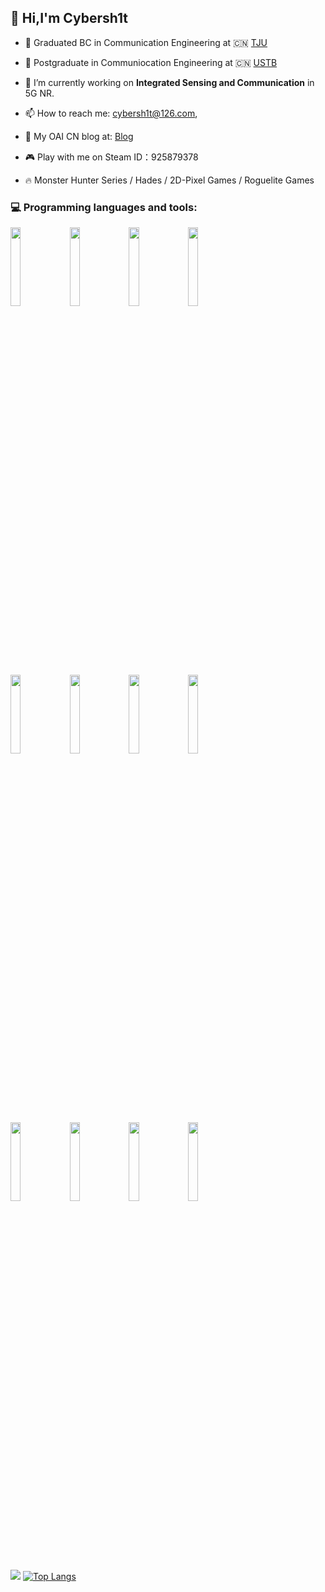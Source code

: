 ## 👋 Hi,I'm Cybersh1t



- 👋 Graduated BC in Communication Engineering at 🇨🇳 [TJU](http://www.tju.edu.cn/)

- 🫠 Postgraduate in Communiocation Engineering at 🇨🇳 [USTB](https://www.ustb.edu.cn/)

- 🔭 I’m currently working on **Integrated Sensing and Communication** in 5G NR.

- 📫 How to reach me: cybersh1t@126.com,
  
- 💬 My OAI CN blog at: [Blog](https://cybercolyce.cn/)
  
- 🎮 Play with me on Steam ID：925879378

- 🔥 Monster Hunter Series / Hades / 2D-Pixel Games / Roguelite Games

### :computer: Programming languages and tools: 

<div>
  
<code><img width="18%" src="https://www.vectorlogo.zone/logos/python/python-ar21.svg"></code>
<code><img width="18%" src="https://www.vectorlogo.zone/logos/r-project/r-project-ar21.svg"></code>
<code><img width="18%" src="https://www.vectorlogo.zone/logos/rust-lang/rust-lang-ar21.svg"></code>
<code><img width="18%" src="https://www.vectorlogo.zone/logos/commonmark/commonmark-ar21.svg"></code>


<code><img width="18%" src="https://www.vectorlogo.zone/logos/pocoo_flask/pocoo_flask-ar21.svg"></code>
<code><img width="18%" src="https://www.vectorlogo.zone/logos/pytorch/pytorch-ar21.svg"></code>
<code><img width="18%" src="https://www.vectorlogo.zone/logos/grpcio/grpcio-ar21.svg"></code>
<code><img width="18%" src="https://www.vectorlogo.zone/logos/tailwindcss/tailwindcss-ar21.svg"></code>

<code><img width="18%" src="https://www.vectorlogo.zone/logos/arduino/arduino-ar21.svg"></code> 
<code><img width="18%" src="https://www.vectorlogo.zone/logos/docker/docker-ar21.svg"></code>
<code><img width="18%" src="https://www.vectorlogo.zone/logos/visualstudio_code/visualstudio_code-ar21.svg"></code>
<code><img width="18%" src="https://www.vectorlogo.zone/logos/git-scm/git-scm-ar21.svg"></code>
</div>

![](https://github-readme-stats.vercel.app/api?username=Dafeigy&show_icons=true&hide_border=true&count_private=true)
[![Top Langs](https://github-readme-stats.vercel.app/api/top-langs/?username=Dafeigy&layout=compact&count_private=true&hide=javascript,html,tex,css,scss)](https://github.com/anuraghazra/github-readme-stats)



